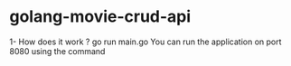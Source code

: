 # golang-movie-crud-api
1- How does it work ?
go run main.go
You can run the application on port 8080 using the command
